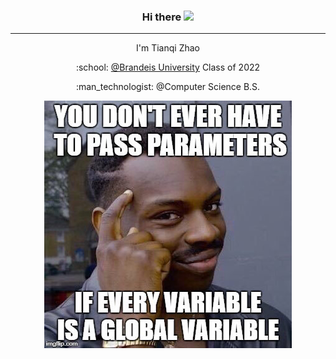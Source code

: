 <h3 align="center">Hi there <img src="https://raw.githubusercontent.com/MartinHeinz/MartinHeinz/master/wave.gif" width="30px"></h3>

<hr>

<p align="center">I'm Tianqi Zhao</p>
<p align="center">:school: <a href="https://www.brandeis.edu/">@Brandeis University</a> Class of 2022</p>
<p align="center">:man_technologist: @Computer Science B.S.</p>

<p align="center">
  <img src="https://github.com/tianqizhao-louis/tianqizhao-louis/blob/main/52554122-5957-4CA3-BE3B-3907C1703916-11532-00000816C612B7A2.jpg">
</p>

